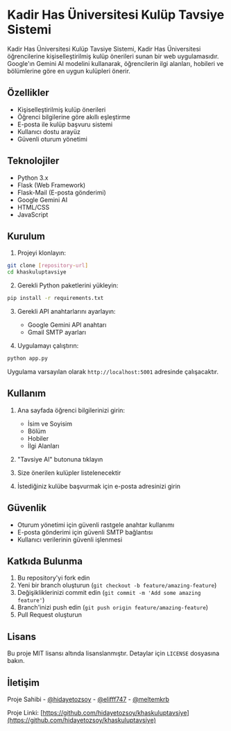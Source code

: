# Kadir Has Üniversitesi Kulüp Tavsiye Sistemi

Kadir Has Üniversitesi Kulüp Tavsiye Sistemi, Kadir Has Üniversitesi öğrencilerine kişiselleştirilmiş kulüp önerileri sunan bir web uygulamasıdır. Google'ın Gemini AI modelini kullanarak, öğrencilerin ilgi alanları, hobileri ve bölümlerine göre en uygun kulüpleri önerir.

## Özellikler

- Kişiselleştirilmiş kulüp önerileri
- Öğrenci bilgilerine göre akıllı eşleştirme
- E-posta ile kulüp başvuru sistemi
- Kullanıcı dostu arayüz
- Güvenli oturum yönetimi

## Teknolojiler

- Python 3.x
- Flask (Web Framework)
- Flask-Mail (E-posta gönderimi)
- Google Gemini AI
- HTML/CSS
- JavaScript

## Kurulum

1. Projeyi klonlayın:
```bash
git clone [repository-url]
cd khaskuluptavsiye
```

2. Gerekli Python paketlerini yükleyin:
```bash
pip install -r requirements.txt
```

3. Gerekli API anahtarlarını ayarlayın:
   - Google Gemini API anahtarı
   - Gmail SMTP ayarları

4. Uygulamayı çalıştırın:
```bash
python app.py
```

Uygulama varsayılan olarak `http://localhost:5001` adresinde çalışacaktır.

## Kullanım

1. Ana sayfada öğrenci bilgilerinizi girin:
   - İsim ve Soyisim
   - Bölüm
   - Hobiler
   - İlgi Alanları

2. "Tavsiye Al" butonuna tıklayın

3. Size önerilen kulüpler listelenecektir

4. İstediğiniz kulübe başvurmak için e-posta adresinizi girin

## Güvenlik

- Oturum yönetimi için güvenli rastgele anahtar kullanımı
- E-posta gönderimi için güvenli SMTP bağlantısı
- Kullanıcı verilerinin güvenli işlenmesi

## Katkıda Bulunma

1. Bu repository'yi fork edin
2. Yeni bir branch oluşturun (`git checkout -b feature/amazing-feature`)
3. Değişikliklerinizi commit edin (`git commit -m 'Add some amazing feature'`)
4. Branch'inizi push edin (`git push origin feature/amazing-feature`)
5. Pull Request oluşturun

## Lisans

Bu proje MIT lisansı altında lisanslanmıştır. Detaylar için `LICENSE` dosyasına bakın.

## İletişim

Proje Sahibi - [@hidayetozsoy](https://github.com/hidayetozsoy) - [@elifff747](https://github.com/elifff747) - [@meltemkrb](https://github.com/meltemkrb)

Proje Linki: [https://github.com/hidayetozsoy/khaskuluptavsiye](https://github.com/hidayetozsoy/khaskuluptavsiye) 
